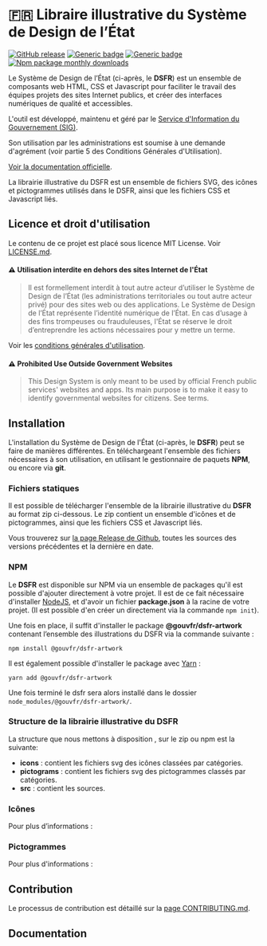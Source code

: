 # 🇫🇷 Libraire illustrative du Système de Design de l’État

[![GitHub release](https://img.shields.io/github/v/release/gouvernementFR/dsfr-artwork.svg)](https://GitHub.com/gouvernementFR/dsfr-artwork/releases/) [![Generic badge](https://img.shields.io/badge/npm-yellow.svg)](https://www.npmjs.com/package/@gouvfr/dsfr) [![Generic badge](https://img.shields.io/badge/license-grey.svg)](https://github.com/GouvernementFR/dsfr/blob/main/LICENSE.md) [![Npm package monthly downloads](https://badgen.net/npm/dm/@gouvfr/dsfr-artwork)](https://npmjs.com/package/@gouvfr/dsfr-artwork)

Le Système de Design de l’État (ci-après, le **DSFR**) est un ensemble de composants web HTML, CSS et Javascript pour faciliter le travail des équipes projets des sites Internet publics, et créer des interfaces numériques de qualité et accessibles.

L'outil est développé, maintenu et géré par le [Service d'Information du Gouvernement (SIG)](https://www.gouvernement.fr/service-d-information-du-gouvernement-sig).

Son utilisation par les administrations est soumise à une demande d'agrément (voir partie 5 des Conditions Générales d'Utilisation).

[Voir la documentation officielle](https://www.systeme-de-design.gouv.fr).

La librairie illustrative du DSFR est un ensemble de fichiers SVG, des icônes et pictogrammes utilisés dans le DSFR, ainsi que les fichiers CSS et Javascript liés.

## Licence et droit d'utilisation

Le contenu de ce projet est placé sous licence MIT License. Voir [LICENSE.md](https://github.com/GouvernementFR/dsfr/blob/main/LICENSE.md).

#### ⚠️ Utilisation interdite en dehors des sites Internet de l'État

>Il est formellement interdit à tout autre acteur d’utiliser le Système de Design de l’État (les administrations territoriales ou tout autre acteur privé) pour des sites web ou des applications. Le Système de Design de l’État représente l’identité numérique de l’État. En cas d’usage à des fins trompeuses ou frauduleuses, l'État se réserve le droit d’entreprendre les actions nécessaires pour y mettre un terme.

Voir les [conditions générales d'utilisation](doc/legal/cgu.md).

#### ⚠️ Prohibited Use Outside Government Websites

>This Design System is only meant to be used by official French public services' websites and apps. Its main purpose is to make it easy to identify governmental websites for citizens. See terms.

## Installation

L'installation du Système de Design de l'État (ci-après, le **DSFR**) peut se faire de manières différentes. En téléchargeant l'ensemble des fichiers nécessaires à son utilisation, en utilisant le gestionnaire de paquets **NPM**, ou encore via **git**.

### Fichiers statiques

Il est possible de télécharger l'ensemble de la librairie illustrative du **DSFR** au format zip ci-dessous. Le zip contient un ensemble d'icônes et de pictogrammes, ainsi que les fichiers CSS et Javascript liés.

Vous trouverez sur [la page Release de Github](https://github.com/GouvernementFR/dsfr/releases), toutes les sources des versions précédentes et la dernière en date.

### NPM

Le **DSFR** est disponible sur NPM via un ensemble de packages qu'il est possible d'ajouter directement à votre projet. Il est de ce fait nécessaire d'installer [NodeJS](https://nodejs.org), et d'avoir un fichier **package.json** à la racine de votre projet. (Il est possible d'en créer un directement via la commande `npm init`).

Une fois en place, il suffit d'installer le package **@gouvfr/dsfr-artwork** contenant l’ensemble des illustrations du DSFR via la commande suivante :

```
npm install @gouvfr/dsfr-artwork
```
Il est également possible d'installer le package avec [Yarn](https://yarnpkg.com/) :
```
yarn add @gouvfr/dsfr-artwork
```

Une fois terminé le dsfr sera alors installé dans le dossier ```node_modules/@gouvfr/dsfr-artwork/```.

### Structure de la librairie illustrative du DSFR

La structure que nous mettons à disposition , sur le zip ou npm est la suivante:
- **icons** : contient les fichiers svg des icônes classées par catégories.
- **pictograms** : contient les fichiers svg des pictogrammes classés par catégories.
- **src** : contient les sources.

### Icônes

<!-- TODO: -->

Pour plus d’informations : 

### Pictogrammes

<!-- TODO: -->

Pour plus d'informations :

## Contribution

Le processus de contribution est détaillé sur la [page CONTRIBUTING.md](CONTRIBUTING.md).

## Documentation

<!-- TODO: -->
